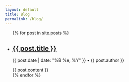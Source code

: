 ```yaml
---
layout: default
title: Blog
permalink: /blog/
---
```


<ul id="post_container">
{% for post in site.posts %}
  <li>
    <div class="header">
    <h2>
      <a href="{{ site.baseurl }}{{ post.url }}">{{ post.title }}</a>
    </h2>
    <p class="date">{{ post.date | date: "%B %e, %Y" }} • {{ post.author }}</p>
    </div>
    <div class="content">
    {{ post.content }}
    </div>
  </li>
{% endfor %}
</ul>
